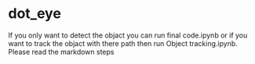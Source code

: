 # dot_eye
If you only want to detect the objact you can run final code.ipynb
or if you want to track the objact with there path then run Object tracking.ipynb. Please read the markdown steps
